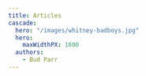 ```yaml
---
title: Articles
cascade:
  hero: "/images/whitney-badboys.jpg"
  hero: 
    maxWidthPX: 1600
  authors:
    - Bud Parr
---
```

